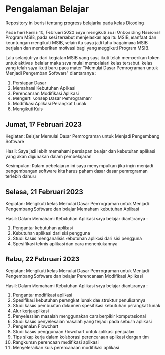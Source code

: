 # Pengalaman Belajar
Repository ini berisi tentang progress belajarku pada kelas Dicoding

Pada hari kamis 16, Februari 2023 saya mengikuti sesi Onboarding Nasional Program MSIB, pada sesi tersebut menjelaskan apa itu MSIB, manfaat dan keuntungan mengikuti MSIB, selain itu saya jadi tahu bagaimana MSIB berjalan dan memberikan motivasi bagi yang meggikuti Program MSIB.

Lalu selanjutnya dari kegiatan MSIB yang saya ikuti telah memberikan token untuk aktivasi belajar maka saya mulai mempelajari kelas tersebut, kelas yang telah saya ikuti baru pada mater "Memulai Dasar Pemrograman untuk Menjadi Pengemban Software" diantaranya :
1. Persiapan Dasar
2. Memahami Kebutuhan Aplikasi
3. Perencanaan Modifikasi Aplikasi
4. Mengerti Konsep Dasar Pemrograman'
5. Modifikasi Aplikasi Perangkat Lunak
6. Mengikuti Kuis

## Jumat, 17 Februari 2023
Kegiatan: Belajar Memulai Dasar Pemrograman untuk Menjadi Pengembang Software

Hasil: Saya jadi lebih memahami persiapan belajar dan kebutuhan aplikasi yang akan digunakan dalam pembelajaran

Kesimpulan: Dalam pebelajaran ini saya menyimpulkan jika ingin menjadi pengembangan software kita harus paham dasar dasar pemrograman terlebih dahulu

## Selasa, 21 Februari 2023

Kegiatan: Mengikuti kelas Memulai Dasar Pemrograman untuk Menjadi Pengembang Software dan belajar Memahami kebutuhan Aplikasi

Hasil: Dalam Memahami Kebutuhan Aplikasi saya belajar diantaranya :
1.  Pengantar kebutuhan aplikasi
2. Kebutuhan aplikasi dari sisi pengguna
3. Studi kasus menganalisis kebutuhan aplikasi dari sisi pengguna
4. Spesifikasi teknis aplikasi dan cara menentukannya

## Rabu, 22 Februari 2023

Kegiatan: Mengikuti kelas Memulai Dasar Pemrograman untuk Menjadi Pengembang Software dan belajar Perencanaan Modifikasi Aplikasi

Hasil: Dalam Memahami Kebutuhan Aplikasi saya belajar diantaranya :
1.  Pengantar  modifikasi aplikasi
2. Spesifikasi kebutuhan perangkat lunak dan struktur penulisannya
3. Studi kasus pembuatan dokumen spesifikasi kebutuhan perangkat lunak
4. Alur kerja aplikasi
5. Penyelesaian masalah menggunakan cara berpikir komputasional
6. Studi kasus penyelesaian masalah yang terjadi pada sebuah aplikasi
7. Pengenalan Flowchart
8. Studi kasus penggunaan Flowchart untuk aplikasi penjualan
9. Tips sikap kerja dalam kolaborasi perencanaan aplikasi dengan tim
10. Rangkuman perencaan modifikasi aplikasi
11. Menyelesaikan kuis perencanaan modifikasi aplikasi
